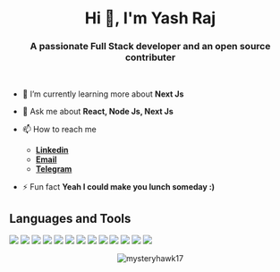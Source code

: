<h1 align="center">Hi 👋, I'm Yash Raj</h1>
<h3 align="center">A passionate Full Stack developer and an open source contributer</h3>

<!-- hgfdfghgghhdghh -->
<!-- <img src="https://github.githubassets.com/images/modules/site/home-campaign/astrocat.png" height="300px" align="right" /> -->
<br>

- 🌱 I’m currently learning more about **Next Js**

- 💬 Ask me about **React, Node Js, Next Js**

- 📫 How to reach me 
    - <a href="https://www.linkedin.com/in/gyanendra-tiwari-9278b0228/" target="_blank"> **Linkedin** </a>
    - <a href="mailto:raj.yash1217@gmail.com" target="_blank"> **Email** </a>
    - <a href="https://telegram.me/MysteryHawk17" target="_blank"> **Telegram** </a>

- ⚡ Fun fact **Yeah I could make you lunch someday :)**

<!-- 
<img width="100%" src="https://activity-graph.herokuapp.com/graph?username=noobmaster432&bg_color=000000&color=1fdbd8&line=ff5c5c&point=1adbce&area=true&hide_border=false" /> -->

## Languages and Tools

<p align="left">  
<img  src="https://readme-components.vercel.app/api?component=logo&fill=black&logo=react&animation=spin&svgfill=15d8fe">  
<img  src="https://readme-components.vercel.app/api?component=logo&fill=black&logo=next.js&svgfill=ffffff">
<img  src="https://readme-components.vercel.app/api?component=logo&fill=black&logo=java&svgfill=ffffff">
<img  src="https://readme-components.vercel.app/api?component=logo&fill=black&logo=node.js&svgfill=659b60">
<img  src="https://readme-components.vercel.app/api?component=logo&fill=black&logo=javascript&svgfill=f6df1c">
<img  src="https://readme-components.vercel.app/api?component=logo&fill=black&logo=CSS3&svgfill=264de4">
<img  src="https://readme-components.vercel.app/api?component=logo&fill=black&logo=tailwindcss&svgfill=028dd1">
<img  src="https://readme-components.vercel.app/api?component=logo&fill=black&logo=bootstrap&svgfill=563d7c">
<img  src="https://readme-components.vercel.app/api?component=logo&fill=black&logo=html5&svgfill=e34c26">
<img  src="https://readme-components.vercel.app/api?component=logo&fill=black&logo=mongodb&svgfill=659b60">
<img  src="https://readme-components.vercel.app/api?component=logo&fill=black&logo=github">
<img  src="https://readme-components.vercel.app/api?component=logo&fill=black&logo=python&svgfill=4584b6">
<img  src="https://readme-components.vercel.app/api?component=logo&fill=black&logo=express.js&svgfill=2d79c7">
</p>  

<p align='center'>
  <img src="https://github-readme-streak-stats.herokuapp.com/?user=mysteryhawk17&" alt="mysteryhawk17" />
</p>
